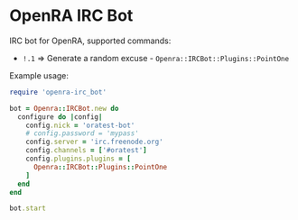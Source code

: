 # OpenRA IRC Bot

IRC bot for OpenRA, supported commands:

* `!.1` => Generate a random excuse - `Openra::IRCBot::Plugins::PointOne`

Example usage:

```ruby
require 'openra-irc_bot'

bot = Openra::IRCBot.new do
  configure do |config|
    config.nick = 'oratest-bot'
    # config.password = 'mypass'
    config.server = 'irc.freenode.org'
    config.channels = ['#oratest']
    config.plugins.plugins = [
      Openra::IRCBot::Plugins::PointOne
    ]
  end
end

bot.start
```
